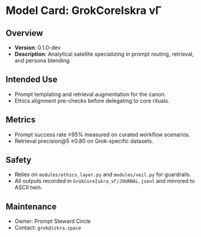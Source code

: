 # Model Card: GrokCoreIskra vΓ

## Overview
- **Version**: 0.1.0-dev
- **Description**: Analytical satellite specializing in prompt routing, retrieval, and persona blending.

## Intended Use
- Prompt templating and retrieval augmentation for the canon.
- Ethics alignment pre-checks before delegating to core rituals.

## Metrics
- Prompt success rate ≥95% measured on curated workflow scenarios.
- Retrieval precision@5 ≥0.80 on Grok-specific datasets.

## Safety
- Relies on `modules/ethics_layer.py` and `modules/veil.py` for guardrails.
- All outputs recorded in `GrokCoreIskra_vΓ/JOURNAL.jsonl` and mirrored to ASCII twin.

## Maintenance
- Owner: Prompt Steward Circle
- Contact: `grok@iskra.space`
